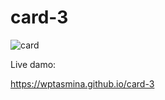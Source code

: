 # card-3


![card](https://github.com/user-attachments/assets/8b278b4b-ac2d-47c4-a7c6-5dc008fdffa4)

Live damo:<br/>

 https://wptasmina.github.io/card-3
